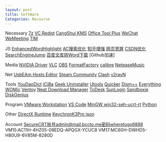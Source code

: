 ```yaml
---
layout: post
title: SoftWare
Categories: Recourse
---	
```

Necessary
	[7z](https://www.7-zip.org/download.html)
	[VC Redist](https://www.ghxi.com/yxkhj.html)
	[CangShui KMS](https://kms.cangshui.net/kms/KMS-Cangshui.net.bat)
	[Office Tool Plus](https://otp.landian.vip/zh-cn/download.html)
	[WeChat](https://weixin.qq.com)
	[WeMeeting](https://meeting.tencent.com/download)
	[TIM](https://office.qq.com/download.html)

JS
	[EnhancedWordHighlight](https://greasyfork.org/scripts/7251)
	[AC搜索优化](https://greasyfork.org/scripts/14178)
	[知乎增强](https://greasyfork.org/scripts/419081)
	[网页宽屏](https://greasyfork.org/scripts/411260)
	[CSDN优化](https://greasyfork.org/scripts/378351)
	[SearchEngineJump](https://greasyfork.org/scripts/412245)
	[百度文库转Word下载](https://greasyfork.org/scripts/405373)
	[Github加速]

Media
	[NVIDIA Driver](https://www.nvidia.cn/geforce/drivers)
	[VLC](https://www.videolan.org/vlc/download-windows.html)
	[OBS](https://obsproject.com/download)
	[FormatFactory](http://formatfactory.org/CN/download.html)
	[calibre](https://calibre-ebook.com/download)
	[NeteaseMusic](https://music.163.com/#/download)

Net
	[UsbEAm Hosts Editor](https://www.dogfight360.com/blog/475)
	[Steam Community](https://www.dogfight360.com/blog/686)
	[Clash](https://github.com/Fndroid/clash_for_windows_pkg/releases)
	[v2rayN](https://github.com/2dust/v2rayN/releases)

Tools
	[YouDaoDict](https://cidian.youdao.com/index.html?keyfrom=dict_web_product#)
	[iCiBa](http://cp.iciba.com)
	[Geek Uninstaller](https://geekuninstaller.com/download)
	[Utools](https://www.u.tools)
	[Quicker](https://getquicker.net/Download)
	[Dism++](https://github.com/Chuyu-Team/Dism-Multi-language/releases)
	[Everything](https://www.voidtools.com/zh-cn/downloads)
	[WOMic](https://wolicheng.com/womic/download.html)
	[Ventoy](https://github.com/ventoy/Ventoy/releases)
	[Neat Download Manager](https://www.neatdownloadmanager.com/index.php)
	[ToDesk](https://www.todesk.com/download.html)
	[SunLogin](https://sunlogin.oray.com/download?categ=personal)
	[Sandboxie](https://sandboxie-plus.com/downloads)
	[DiskGenius](https://www.diskgenius.com/download.php)

Program
	[VMware Workstation](https://www.vmware.com/products/workstation-pro/workstation-pro-evaluation.html)
	[VS Code](https://code.visualstudio.com/Download)
	[MinGW win32-seh-ucrt-rt](https://github.com/niXman/mingw-builds-binaries/releases)
	[Python](https://www.python.org/downloads)

Other
	[DirectX Runtime](https://www.techpowerup.com/download/directx-redistributable-runtime)
	[KeychronK3Pro json](https://www.keychron.com/products/keychron-k3-pro-qmk-via-wireless-custom-mechanical-keyboard)

Account
	SecureCRT账号admin@mail.bccto.me密码wheretogo8888
	VM15:AC11H-4HZ05-08EDQ-APQGX-YCUC8
	VM17:MC60H-DWHD5-H80U9-6V85M-8280D
